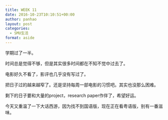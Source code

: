 ```yaml
---
title: WEEK 11
date: 2016-10-23T10:10:51+00:00
author: panhao
layout: post
categories:
  - SMU生活
format: aside
---
```

学期过了一半。

时间总是觉得不够，但是其实很多时间都在不知不觉中过去了。

电影好久不看了，影评也几乎没有写过了。

把日子过的越来越窄了。还是坚持每周一部电影的习惯吧。其实也没那么困难。

剩下的日子要和大量的project，research paper作伴了，希望好运。

今天又重温了一下大话西游，因为找不到国语版，现在正在看粤语版，别有一番滋味。

&nbsp;